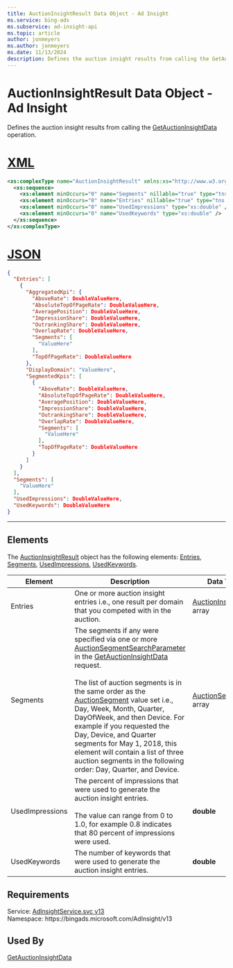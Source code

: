 ```yaml
---
title: AuctionInsightResult Data Object - Ad Insight
ms.service: bing-ads
ms.subservice: ad-insight-api
ms.topic: article
author: jonmeyers
ms.author: jonmeyers
ms.date: 11/13/2024
description: Defines the auction insight results from calling the GetAuctionInsightData operation.
---
```

# AuctionInsightResult Data Object - Ad Insight
Defines the auction insight results from calling the [GetAuctionInsightData](getauctioninsightdata.md) operation.

# [XML](#tab/xml)

```xml
<xs:complexType name="AuctionInsightResult" xmlns:xs="http://www.w3.org/2001/XMLSchema">
  <xs:sequence>
    <xs:element minOccurs="0" name="Segments" nillable="true" type="tns:ArrayOfAuctionSegment" />
    <xs:element minOccurs="0" name="Entries" nillable="true" type="tns:ArrayOfAuctionInsightEntry" />
    <xs:element minOccurs="0" name="UsedImpressions" type="xs:double" />
    <xs:element minOccurs="0" name="UsedKeywords" type="xs:double" />
  </xs:sequence>
</xs:complexType>
```

# [JSON](#tab/json)

```json
{
  "Entries": [
    {
      "AggregatedKpi": {
        "AboveRate": DoubleValueHere,
        "AbsoluteTopOfPageRate": DoubleValueHere,
        "AveragePosition": DoubleValueHere,
        "ImpressionShare": DoubleValueHere,
        "OutrankingShare": DoubleValueHere,
        "OverlapRate": DoubleValueHere,
        "Segments": [
          "ValueHere"
        ],
        "TopOfPageRate": DoubleValueHere
      },
      "DisplayDomain": "ValueHere",
      "SegmentedKpis": [
        {
          "AboveRate": DoubleValueHere,
          "AbsoluteTopOfPageRate": DoubleValueHere,
          "AveragePosition": DoubleValueHere,
          "ImpressionShare": DoubleValueHere,
          "OutrankingShare": DoubleValueHere,
          "OverlapRate": DoubleValueHere,
          "Segments": [
            "ValueHere"
          ],
          "TopOfPageRate": DoubleValueHere
        }
      ]
    }
  ],
  "Segments": [
    "ValueHere"
  ],
  "UsedImpressions": DoubleValueHere,
  "UsedKeywords": DoubleValueHere
}
```

-----

## <a name="elements"></a>Elements

The [AuctionInsightResult](auctioninsightresult.md) object has the following elements: [Entries](#entries), [Segments](#segments), [UsedImpressions](#usedimpressions), [UsedKeywords](#usedkeywords).

|Element|Description|Data Type|
|-----------|---------------|-------------|
|<a name="entries"></a>Entries|One or more auction insight entries i.e., one result per domain that you competed with in the auction.|[AuctionInsightEntry](auctioninsightentry.md) array|
|<a name="segments"></a>Segments|The segments if any were specified via one or more [AuctionSegmentSearchParameter](auctionsegmentsearchparameter.md) in the [GetAuctionInsightData](getauctioninsightdata.md) request.<br/><br/>The list of auction segments is in the same order as the [AuctionSegment](auctionsegment.md) value set i.e., Day, Week, Month, Quarter, DayOfWeek, and then Device. For example if you requested the Day, Device, and Quarter segments for May 1, 2018, this element will contain a list of three auction segments in the following order: Day, Quarter, and Device.|[AuctionSegment](auctionsegment.md) array|
|<a name="usedimpressions"></a>UsedImpressions|The percent of impressions that were used to generate the auction insight entries.<br/><br/>The value can range from 0 to 1.0, for example 0.8 indicates that 80 percent of impressions were used.|**double**|
|<a name="usedkeywords"></a>UsedKeywords|The number of keywords that were used to generate the auction insight entries.|**double**|

## Requirements
Service: [AdInsightService.svc v13](https://adinsight.api.bingads.microsoft.com/Api/Advertiser/AdInsight/v13/AdInsightService.svc)  
Namespace: https\://bingads.microsoft.com/AdInsight/v13  

## Used By
[GetAuctionInsightData](getauctioninsightdata.md)  
